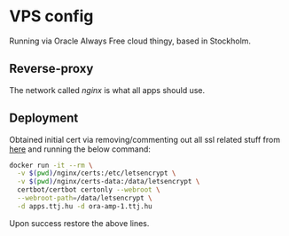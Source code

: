 # VPS config

Running via Oracle Always Free cloud thingy, based in Stockholm.

## Reverse-proxy

The network called _nginx_ is what all apps should use.

## Deployment

Obtained initial cert via removing/commenting out all ssl related stuff from [here](./nginx/conf.d/default.conf) and running the below command:

```sh
docker run -it --rm \
  -v $(pwd)/nginx/certs:/etc/letsencrypt \
  -v $(pwd)/nginx/certs-data:/data/letsencrypt \
  certbot/certbot certonly --webroot \
  --webroot-path=/data/letsencrypt \
  -d apps.ttj.hu -d ora-amp-1.ttj.hu
```

Upon success restore the above lines.
